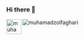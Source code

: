 ### Hi there 👋

<!--
**muhamadzolfaghari/muhamadzolfaghari** is a ✨ _special_ ✨ repository because its `README.md` (this file) appears on your GitHub profile.

Here are some ideas to get you started:

- 🔭 I’m currently working on ...
- 🌱 I’m currently learning ...
- 👯 I’m looking to collaborate on ...
- 🤔 I’m looking for help with ...
- 💬 Ask me about ...
- 📫 How to reach me: ...
- 😄 Pronouns: ...
- ⚡ Fun fact: ...
-->
<img src="https://komarev.com/ghpvc/?username=muhamadzolfaghari" alt="muhamadzolfaghari"/>

 <img align="left" src="https://github-readme-stats.vercel.app/api?username=muhamadzolfaghari" alt="muhamadzolfaghari" height="40" />
